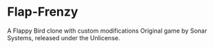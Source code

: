 # Flap-Frenzy
A Flappy Bird clone with custom modifications
Original game by Sonar Systems, released under the Unlicense.
